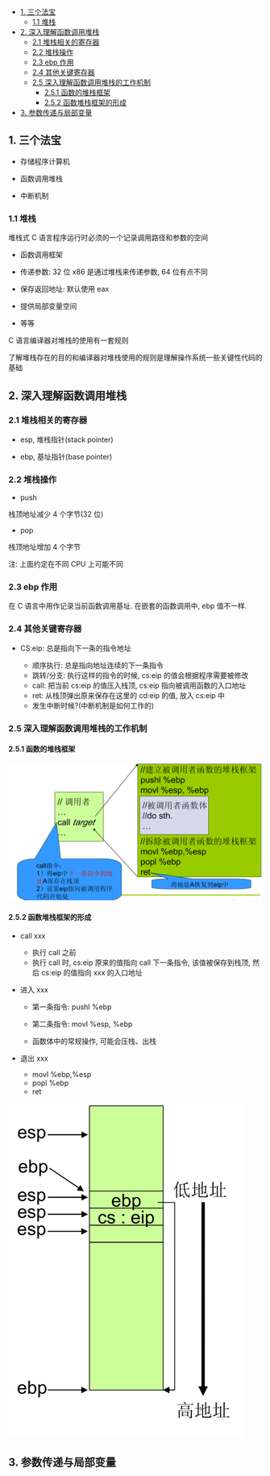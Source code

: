 
<!-- @import "[TOC]" {cmd="toc" depthFrom=1 depthTo=6 orderedList=false} -->

<!-- code_chunk_output -->

- [1. 三个法宝](#1-三个法宝)
  - [1.1 堆栈](#11-堆栈)
- [2. 深入理解函数调用堆栈](#2-深入理解函数调用堆栈)
  - [2.1 堆栈相关的寄存器](#21-堆栈相关的寄存器)
  - [2.2 堆栈操作](#22-堆栈操作)
  - [2.3 ebp 作用](#23-ebp-作用)
  - [2.4 其他关键寄存器](#24-其他关键寄存器)
  - [2.5 深入理解函数调用堆栈的工作机制](#25-深入理解函数调用堆栈的工作机制)
    - [2.5.1 函数的堆栈框架](#251-函数的堆栈框架)
    - [2.5.2 函数堆栈框架的形成](#252-函数堆栈框架的形成)
- [3. 参数传递与局部变量](#3-参数传递与局部变量)

<!-- /code_chunk_output -->

## 1. 三个法宝

- 存储程序计算机

- 函数调用堆栈

- 中断机制

### 1.1 堆栈

堆栈式 C 语言程序运行时必须的一个记录调用路径和参数的空间

- 函数调用框架

- 传递参数: 32 位 x86 是通过堆栈来传递参数, 64 位有点不同

- 保存返回地址: 默认使用 eax

- 提供局部变量空间

- 等等

C 语言编译器对堆栈的使用有一套规则

了解堆栈存在的目的和编译器对堆栈使用的规则是理解操作系统一些关键性代码的基础

## 2. 深入理解函数调用堆栈

### 2.1 堆栈相关的寄存器

- esp, 堆栈指针(stack pointer)

- ebp, 基址指针(base pointer)

### 2.2 堆栈操作

- push

栈顶地址减少 4 个字节(32 位)

- pop

栈顶地址增加 4 个字节

注: 上面约定在不同 CPU 上可能不同


### 2.3 ebp 作用

在 C 语言中用作记录当前函数调用基址. 在嵌套的函数调用中, ebp 值不一样.

### 2.4 其他关键寄存器

- CS:eip: 总是指向下一条的指令地址

    - 顺序执行: 总是指向地址连续的下一条指令
    - 跳转/分支: 执行这样的指令的时候, cs:eip 的值会根据程序需要被修改
    - call: 把当前 cs:eip 的值压入栈顶, cs:eip 指向被调用函数的入口地址
    - ret: 从栈顶弹出原来保存在这里的 cd:eip 的值, 放入 cs:eip 中
    - 发生中断时候?(中断机制是如何工作的)

### 2.5 深入理解函数调用堆栈的工作机制

#### 2.5.1 函数的堆栈框架

![堆栈框架](images/11.png)

#### 2.5.2 函数堆栈框架的形成

- call xxx

    - 执行 call 之前
    - 执行 call 时, cs:eip 原来的值指向 call 下一条指令, 该值被保存到栈顶, 然后 cs:eip 的值指向 xxx 的入口地址

- 进入 xxx

    - 第一条指令:  pushl %ebp

    - 第二条指令:  movl %esp, %ebp

    - 函数体中的常规操作, 可能会压栈、出栈

- 退出 xxx
    - movl %ebp,%esp
    - popl %ebp
    - ret

![对应动作示意图](images/12.png)

## 3. 参数传递与局部变量
